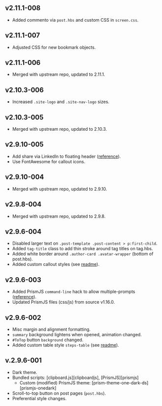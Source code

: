 ## v2.11.1-008
- Added commento via `post.hbs` and custom CSS in `screen.css`.

## v2.11.1-007
- Adjusted CSS for new bookmark objects.

## v2.11.1-006
- Merged with upstream repo, updated to 2.11.1.

## v2.10.3-006
- Increased `.site-logo` and `.site-nav-logo` sizes.

## v2.10.3-005
- Merged with upstream repo, updated to 2.10.3.

## v2.9.10-005
- Add share via LinkedIn to floating header ([reference][linkedin-share]).
- Use FontAwesome for callout icons.

[linkedin-share]: https://forum.ghost.org/t/additional-social-accounts-in-general-settings/750/24

## v2.9.10-004
- Merged with upstream repo, updated to 2.9.10.

## v2.9.8-004
- Merged with upstream repo, updated to 2.9.8.

## v2.9.6-004

- Disabled larger text on `.post-template .post-content > p:first-child`.
- Added `tag-title` class to add thin stroke around tag titles on tag.hbs.
- Added white border around `.author-card .avatar-wrapper` (bottom of post.hbs).
- Added custom callout styles (see [readme](readme.md#features)).

## v2.9.6-003

- Added PrismJS `command-line` hack to allow multiple-prompts ([reference][cmdline-hack]).
- Updated PrismJS files (css/js) from source v1.16.0.

[cmdline-hack]: https://github.com/PrismJS/prism/issues/1021#issuecomment-477791027

## v2.9.6-002

- Misc margin and alignment formatting.
- `summary` background lightens when opened, animation changed.
- `#ToTop` button `background` changed.
- Added custom table style `steps-table` (see [readme](readme.md#features)).

## v.2.9.6-001

- Dark theme.
- Bundled scripts: [clipboard.js][clipboardjs], [PrismJS][prismjs]
  - Custom (modified) PrismJS theme: [prism-theme-one-dark-ds][prismjs-onedark]
- Scroll-to-top button on post pages (`post.hbs`).
- Preferential style changes.